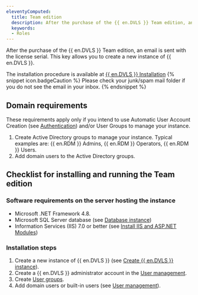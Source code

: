 ```yaml
---
eleventyComputed:
  title: Team edition
  description: After the purchase of the {{ en.DVLS }} Team edition, an email is sent with the license serial.
  keywords:
  - Roles
---
```

After the purchase of the {{ en.DVLS }} Team edition, an email is sent with the license serial. This key allows you to create a new instance of {{ en.DVLS }}.  

The installation procedure is available at [{{ en.DVLS }} Installation](/server/installation/) 
{% snippet icon.badgeCaution %} 
Please check your junk/spam mail folder if you do not see the email in your inbox. 
{% endsnippet %}
 
## Domain requirements 

These requirements apply only if you intend to use Automatic User Account Creation (see [Authentication](/server/web-interface/administration/configuration/server-settings/general/authentication/)) and/or User Groups to manage your instance. 

1. Create Active Directory groups to manage your instance. Typical examples are: {{ en.RDM }} Admins, {{ en.RDM }} Operators, {{ en.RDM }} Users.
1. Add domain users to the Active Directory groups.

## Checklist for installing and running the Team edition

### Software requirements on the server hosting the instance 

* Microsoft .NET Framework 4.8.
* Microsoft SQL Server database (see [Database instance](/server/installation/database-instance/))
* Information Services (IIS) 7.0 or better (see [Install IIS and ASP.NET Modules](https://technet.microsoft.com/en-ca/library/hh831475.aspx#InstallIIS))

### Installation steps 

1. Create a new instance of {{ en.DVLS }} (see [Create {{ en.DVLS }} instance](/server/installation/create-server-instance/)).
1. Create a {{ en.DVLS }} administrator account in the [User management](/server/web-interface/administration/security-management/users/).
1. Create [User groups](/server/web-interface/administration/security-management/user-groups/).
1. Add domain users or built-in users (see [User management](/server/web-interface/administration/security-management/users/)).
